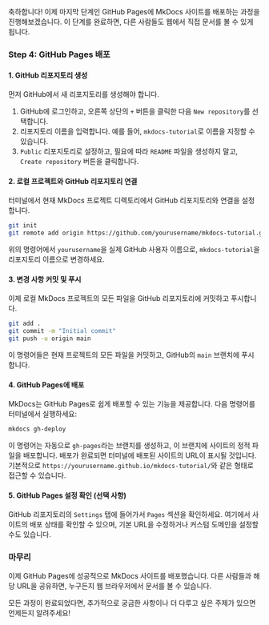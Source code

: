 축하합니다! 이제 마지막 단계인 GitHub Pages에 MkDocs 사이트를 배포하는 과정을 진행해보겠습니다. 이 단계를 완료하면, 다른 사람들도 웹에서 직접 문서를 볼 수 있게 됩니다.

### **Step 4: GitHub Pages 배포**

#### 1. GitHub 리포지토리 생성

먼저 GitHub에서 새 리포지토리를 생성해야 합니다.

1. GitHub에 로그인하고, 오른쪽 상단의 `+` 버튼을 클릭한 다음 `New repository`를 선택합니다.
2. 리포지토리 이름을 입력합니다. 예를 들어, `mkdocs-tutorial`로 이름을 지정할 수 있습니다.
3. `Public` 리포지토리로 설정하고, 필요에 따라 `README` 파일을 생성하지 말고, `Create repository` 버튼을 클릭합니다.

#### 2. 로컬 프로젝트와 GitHub 리포지토리 연결

터미널에서 현재 MkDocs 프로젝트 디렉토리에서 GitHub 리포지토리와 연결을 설정합니다.

```bash
git init
git remote add origin https://github.com/yourusername/mkdocs-tutorial.git
```

위의 명령어에서 `yourusername`을 실제 GitHub 사용자 이름으로, `mkdocs-tutorial`을 리포지토리 이름으로 변경하세요.

#### 3. 변경 사항 커밋 및 푸시

이제 로컬 MkDocs 프로젝트의 모든 파일을 GitHub 리포지토리에 커밋하고 푸시합니다.

```bash
git add .
git commit -m "Initial commit"
git push -u origin main
```

이 명령어들은 현재 프로젝트의 모든 파일을 커밋하고, GitHub의 `main` 브랜치에 푸시합니다.

#### 4. GitHub Pages에 배포

MkDocs는 GitHub Pages로 쉽게 배포할 수 있는 기능을 제공합니다. 다음 명령어를 터미널에서 실행하세요:

```bash
mkdocs gh-deploy
```

이 명령어는 자동으로 `gh-pages`라는 브랜치를 생성하고, 이 브랜치에 사이트의 정적 파일을 배포합니다. 배포가 완료되면 터미널에 배포된 사이트의 URL이 표시될 것입니다. 기본적으로 `https://yourusername.github.io/mkdocs-tutorial/`와 같은 형태로 접근할 수 있습니다.

#### 5. GitHub Pages 설정 확인 (선택 사항)

GitHub 리포지토리의 `Settings` 탭에 들어가서 `Pages` 섹션을 확인하세요. 여기에서 사이트의 배포 상태를 확인할 수 있으며, 기본 URL을 수정하거나 커스텀 도메인을 설정할 수도 있습니다.

### 마무리

이제 GitHub Pages에 성공적으로 MkDocs 사이트를 배포했습니다. 다른 사람들과 해당 URL을 공유하면, 누구든지 웹 브라우저에서 문서를 볼 수 있습니다.

모든 과정이 완료되었다면, 추가적으로 궁금한 사항이나 더 다루고 싶은 주제가 있으면 언제든지 알려주세요!
